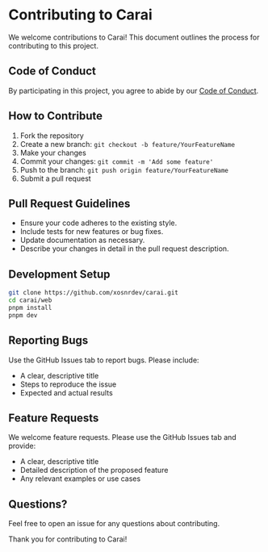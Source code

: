 # Contributing to Carai

We welcome contributions to Carai! This document outlines the process for contributing to this project.

## Code of Conduct

By participating in this project, you agree to abide by our [Code of Conduct](CODE_OF_CONDUCT.md).

## How to Contribute

1. Fork the repository
2. Create a new branch: `git checkout -b feature/YourFeatureName`
3. Make your changes
4. Commit your changes: `git commit -m 'Add some feature'`
5. Push to the branch: `git push origin feature/YourFeatureName`
6. Submit a pull request

## Pull Request Guidelines

- Ensure your code adheres to the existing style.
- Include tests for new features or bug fixes.
- Update documentation as necessary.
- Describe your changes in detail in the pull request description.

## Development Setup

```sh
git clone https://github.com/xosnrdev/carai.git
cd carai/web
pnpm install
pnpm dev
```

## Reporting Bugs

Use the GitHub Issues tab to report bugs. Please include:

- A clear, descriptive title
- Steps to reproduce the issue
- Expected and actual results

## Feature Requests

We welcome feature requests. Please use the GitHub Issues tab and provide:

- A clear, descriptive title
- Detailed description of the proposed feature
- Any relevant examples or use cases

## Questions?

Feel free to open an issue for any questions about contributing.

Thank you for contributing to Carai!
